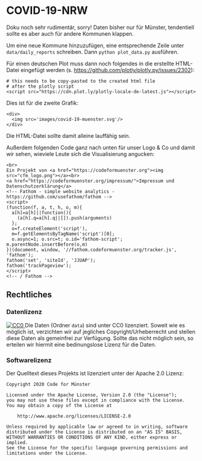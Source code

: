 # COVID-19-NRW

Doku noch sehr rudimentär, sorry!
Daten bisher nur für Münster, tendentiell sollte es aber auch für andere Kommunen klappen.

Um eine neue Kommune hinzuzufügen, eine entsprechende Zeile unter `data/daily_reports` schreiben.
Dann `python plot_data.py` ausführen.

Für einen deutschen Plot muss dann noch folgendes in die erstellte HTML-Datei eingefügt werden (s. https://github.com/plotly/plotly.py/issues/2302):

```
# this needs to be copy-pasted to the created html file
# after the plotly script
<script src="https://cdn.plot.ly/plotly-locale-de-latest.js"></script>
```

Dies ist für die zweite Grafik:

```
<div>
  <img src='images/covid-19-muenster.svg'/>
</div>
```

Die HTML-Datei sollte damit alleine lauffähig sein.

Außerdem folgenden Code ganz nach unten für unser Logo & Co und damit wir sehen, wieviele Leute sich die Visualisierung angucken:

```
<br>
Ein Projekt von <a href="https://codeformuenster.org"><img src="cfm_logo.png"></a><br>
<a href="https://codeformuenster.org/impressum/">Impressum und Datenschutzerklärung</a>
<!-- Fathom - simple website analytics - https://github.com/usefathom/fathom -->
<script>
(function(f, a, t, h, o, m){
  a[h]=a[h]||function(){
    (a[h].q=a[h].q||[]).push(arguments)
  };
  o=f.createElement('script'),
  m=f.getElementsByTagName('script')[0];
  o.async=1; o.src=t; o.id='fathom-script';
m.parentNode.insertBefore(o,m)
})(document, window, '//fathom.codeformuenster.org/tracker.js', 'fathom');
fathom('set', 'siteId', 'JJUAP');
fathom('trackPageview');
</script>
<!-- / Fathom -->
```


## Rechtliches

### Datenlizenz

<a rel="license"
  href="http://creativecommons.org/publicdomain/zero/1.0/">
  <img src="https://licensebuttons.net/p/zero/1.0/88x31.png" style="border-style: none;" alt="CC0" />
</a>
Die Daten (Ordner `data`) sind unter CC0 lizenziert.
Soweit wie es möglich ist, verzichten wir auf jegliches Copyright/Urheberrecht und stellen diese Daten als gemeinfrei zur Verfügung. Sollte das nicht möglich sein, so erteilen wir hiermit eine bedinungslose Lizenz für die Daten.

### Softwarelizenz

Der Quelltext dieses Projekts ist lizenziert unter der Apache 2.0 Lizenz:

```
Copyright 2020 Code for Münster

Licensed under the Apache License, Version 2.0 (the "License");
you may not use these files except in compliance with the License.
You may obtain a copy of the License at

    http://www.apache.org/licenses/LICENSE-2.0

Unless required by applicable law or agreed to in writing, software
distributed under the License is distributed on an "AS IS" BASIS,
WITHOUT WARRANTIES OR CONDITIONS OF ANY KIND, either express or implied.
See the License for the specific language governing permissions and
limitations under the License.
```
